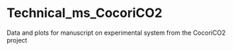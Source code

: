 # Technical_ms_CocoriCO2
Data and plots for manuscript on experimental system from the CocoriCO2 project
